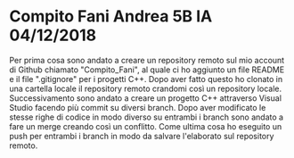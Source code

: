 # Compito Fani Andrea 5B IA 04/12/2018
Per prima cosa sono andato a creare un repository remoto sul mio account di Github chiamato "Compito_Fani", al quale ci ho aggiunto un file README e il file ".gitignore" per i progetti C++. Dopo aver fatto questo ho clonato in una cartella locale il repository remoto crandomi così un repository locale. Successivamento sono andato a creare un progetto C++ attraverso Visual Studio facendo più commit su diversi branch. Dopo aver modificato le stesse righe di codice in modo diverso su entrambi i branch sono andato a fare un merge creando così un conflitto. Come ultima cosa ho eseguito un push per entrambi i branch in modo da salvare l'elaborato sul repository remoto.
